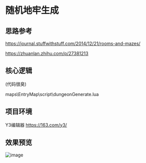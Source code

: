 # 随机地牢生成

## 思路参考

https://journal.stuffwithstuff.com/2014/12/21/rooms-and-mazes/

https://zhuanlan.zhihu.com/p/27381213

## 核心逻辑
(代码很臭)

maps\EntryMap\script\dungeonGenerate.lua

## 项目环境
Y3编辑器 https://163.com/y3/

## 效果预览

![image](https://github.com/BAIMOoo/randomDungeon/blob/master/preview.gif)
